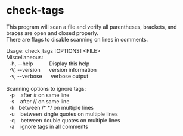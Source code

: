 # check-tags
This program will scan a file and verify all parentheses, brackets, and braces are open and closed properly.<br />
There are flags to disable scanning on lines in comments.

Usage: check_tags [OPTIONS] \<FILE\><br />
Miscellaneous:<br />
&nbsp;&nbsp;-h, --help&nbsp;&nbsp;&nbsp;&nbsp;&nbsp;&nbsp;&nbsp;&nbsp;&nbsp;&nbsp;&nbsp;Display this help<br />
&nbsp;&nbsp;-V, --version&nbsp;&nbsp;&nbsp;&nbsp;&nbsp;&nbsp;version information<br />
&nbsp;&nbsp;-v, --verbose&nbsp;&nbsp;&nbsp;&nbsp;&nbsp;&nbsp;verbose output<br /><br />
Scanning options to ignore tags:<br />
&nbsp;&nbsp;-p&nbsp;&nbsp;&nbsp;&nbsp;after # on same line<br />
&nbsp;&nbsp;-s&nbsp;&nbsp;&nbsp;&nbsp;after // on same line<br />
&nbsp;&nbsp;-k&nbsp;&nbsp;&nbsp;between /* */ on multiple lines<br />
&nbsp;&nbsp;-u&nbsp;&nbsp;&nbsp;&nbsp;between single quotes on multiple lines<br />
&nbsp;&nbsp;-q&nbsp;&nbsp;&nbsp;&nbsp;between double quotes on multiple lines<br />
&nbsp;&nbsp;-a&nbsp;&nbsp;&nbsp;&nbsp;ignore tags in all comments<br />
